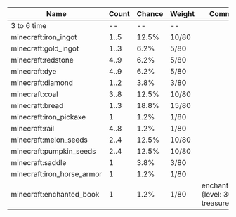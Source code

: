 | Name                       | Count | Chance | Weight | Comment                                   |
| -------------------------- | ----- | ------ | ------ | ----------------------------------------- |
| 3 to 6 time                |    -- |     -- |     -- |                                           |
| minecraft:iron_ingot       |  1..5 |  12.5% |  10/80 |                                           |
| minecraft:gold_ingot       |  1..3 |   6.2% |   5/80 |                                           |
| minecraft:redstone         |  4..9 |   6.2% |   5/80 |                                           |
| minecraft:dye              |  4..9 |   6.2% |   5/80 |                                           |
| minecraft:diamond          |  1..2 |   3.8% |   3/80 |                                           |
| minecraft:coal             |  3..8 |  12.5% |  10/80 |                                           |
| minecraft:bread            |  1..3 |  18.8% |  15/80 |                                           |
| minecraft:iron_pickaxe     |     1 |   1.2% |   1/80 |                                           |
| minecraft:rail             |  4..8 |   1.2% |   1/80 |                                           |
| minecraft:melon_seeds      |  2..4 |  12.5% |  10/80 |                                           |
| minecraft:pumpkin_seeds    |  2..4 |  12.5% |  10/80 |                                           |
| minecraft:saddle           |     1 |   3.8% |   3/80 |                                           |
| minecraft:iron_horse_armor |     1 |   1.2% |   1/80 |                                           |
| minecraft:enchanted_book   |     1 |   1.2% |   1/80 | enchantments: {level: 30, treasure: true} |
